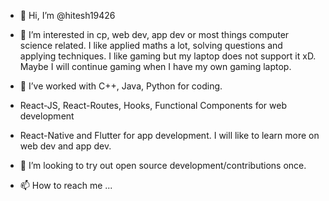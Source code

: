 - 👋 Hi, I’m @hitesh19426

- 👀 I’m interested in cp, web dev, app dev or most things computer science related. 
I like applied maths a lot, solving questions and applying techniques. I like gaming but my laptop does not support it xD. 
Maybe I will continue gaming when I have my own gaming laptop.

- 🌱 I’ve worked with C++, Java, Python for coding.
- React-JS, React-Routes, Hooks, Functional Components for web development
- React-Native and Flutter for app development.
I will like to learn more on web dev and app dev.

- 💞️ I’m looking to try out open source development/contributions once.

- 📫 How to reach me ...

<!---
hitesh19426/hitesh19426 is a ✨ special ✨ repository because its `README.md` (this file) appears on your GitHub profile.
You can click the Preview link to take a look at your changes.
--->
